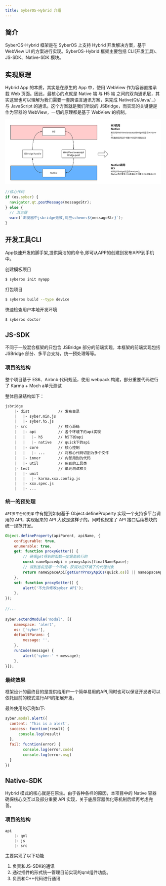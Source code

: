 ```yaml
---
title: SyberOS-Hybrid 介绍
---
```


## 简介

SyberOS-Hybrid 框架是在 SyberOS 上支持 Hybrid 开发解决方案，基于 WebView UI 的方案进行实现。SyberOS-Hybrid 框架主要包括 CLI(开发工具)、JS-SDK、Native-SDK 模块。

## 实现原理

Hybrid App 的本质，其实是在原生的 App 中，使用 WebView 作为容器直接承载 Web 页面。因此，最核心的点就是 Native 端 与 H5 端 之间的双向通讯层，其实这里也可以理解为我们需要一套跨语言通讯方案，来完成 Native(Qt/Java/...) 与 JavaScript 的通讯。这个方案就是我们所说的 JSBridge，而实现的关键便是作为容器的 WebView，一切的原理都是基于 WebView 的机制。

![原理](/img/introduction/1.png)

```js
//核心代码
if (os.syber) {
  navigator.qt.postMessage(messageStr);
} else {
  // 浏览器
  warn(`浏览器中jsbridge无效,对应scheme:${messageStr}`);
}
```

## 开发工具CLI

App快速开发的脚手架,提供简洁的的命令,即可从APP的创建到发布APP到手机中。

创建模板项目
```bash
$ syberos init myapp
```

打包项目
```bash
$ syberos build --type device
```

快速检查用户本地开发环境
```bash
$ syberos doctor
```

## JS-SDK

不同于一般混合框架的只包含 JSBridge 部分的前端实现，本框架的前端实现包括 JSBridge 部分、多平台支持，统一预处理等等。

### 项目的结构

整个项目基于 ES6、Airbnb 代码规范，使用 webpack 构建，部分重要代码进行了 Karma + Moch a单元测试

整体目录结构如下：

```
jsbridge
    |- dist             // 发布目录
    |   |- syber.min.js
    |   |- syber.h5.js
    |- src              // 核心源码
    |   |- api          // 各个环境下的api实现 
    |   |   |- h5       // h5下的api
    |   |   |- native   // quick下的api
    |   |- core         // 核心控制
    |   |   |- ...      // 将核心代码切割为多个文件
    |   |- inner        // 内部用到的代码
    |   |- util         // 用到的工具类
    |- test             // 单元测试相关
    |   |- unit         
    |   |   |- karma.xxx.config.js
    |   |- xxx.spec.js
    |   |- ...
```

### 统一的预处理

`API多平台的支撑` 中有提到如何基于 Object.defineProperty 实现一个支持多平台调用的 API，实现起来的 API 大致是这样子的。同时也规定了 API 接口后续模块的统一规范开发。

```js
Object.defineProperty(apiParent, apiName, {
    configurable: true,
    enumerable: true,
    get: function proxyGetter() {
        // 确保get得到的函数一定是能执行的
        const nameSpaceApi = proxysApis[finalNameSpace];
        // 得到当前是哪一个环境，获得对应环境下的代理对象
        return nameSpaceApi[getCurrProxyApiOs(quick.os)] || nameSpaceApi.h5;
    },
    set: function proxySetter() {
        alert('不允许修改syber API');
    },
});

//...

syber.extendModule('modal', [{
    namespace: 'alert',
    os: ['syber'],
    defaultParams: {
        message: '',
    },
    runCode(message) {
        alert('syber-' + message);
    },
}]);
```

### 最终效果

框架设计的最终目的是提供给用户一个简单易用的API,同时也可以保证开发者可以依托目前的模式进行API的拓展开发。

最终使用的示例如下:

```js
syber.modal.alert({
  content: 'This is a alert',
  success: fucntion(result) {  
      console.log(result)
  },
  fail: fucntion(error) {
        console.log(error.code)
        console.log(error.msg)
  }
})
```

## Native-SDK

Hybrid 模式的核心就是在原生。由于各种各样的原因，本项目中的 Native 容器确保核心交互以及部分重要 API 实现，关于底层容器优化等机制后续再考虑完善。

### 项目的结构

```
api
    |- qml
    |- js
    |- src
```

主要实现了以下功能
1. 负责和JS-SDK的通讯
2. 通过插件的形式统一管理目前实现的qml组件功能。
3. 负责和C++代码进行通讯

